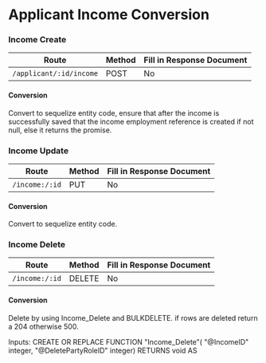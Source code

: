 # Applicant Income Conversion

### Income Create

| Route | Method | Fill in Response Document |
|---|---|---|
| `/applicant/:id/income` | POST | No |

#### Conversion

Convert to sequelize entity code, ensure that after the income is successfully saved that the income employment reference is created if not null, else it returns the promise.

### Income Update

| Route | Method | Fill in Response Document |
|---|---|---|
| `/income:/:id` | PUT | No |

#### Conversion

Convert to sequelize entity code.

### Income Delete

| Route | Method | Fill in Response Document |
|---|---|---|
| `/income:/:id` | DELETE | No |

#### Conversion

Delete by using Income_Delete and BULKDELETE. if rows are deleted return a 204 otherwise 500.

Inputs: 
CREATE OR REPLACE FUNCTION "Income_Delete"(
    "@IncomeID" integer,
    "@DeletePartyRoleID" integer)
  RETURNS void AS





